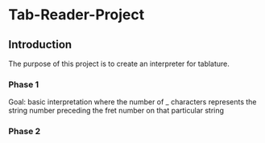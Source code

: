 # Tab-Reader-Project

## Introduction
The purpose of this project is to create an interpreter for tablature.

### Phase 1
Goal: basic interpretation where the number of _ characters represents 
the string number preceding the fret number on that particular string

### Phase 2
